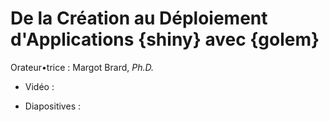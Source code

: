 # De la Création au Déploiement d'Applications {shiny} avec {golem}

Orateur•trice : Margot Brard, *Ph.D.*

- Vidéo : 

- Diapositives : 
